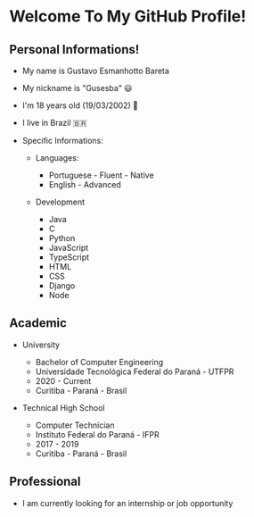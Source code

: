 # Welcome To My GitHub Profile!

## Personal Informations!
- My name is Gustavo Esmanhotto Bareta 
- My nickname is "Gusesba" 😃
- I'm 18 years old (19/03/2002) 🎉
- I live in Brazil 🇧🇷
  
- Specific Informations:
  - Languages:
    - Portuguese - Fluent - Native
    - English - Advanced
    
  - Development
    - Java
    - C
    - Python
    - JavaScript
    - TypeScript
    - HTML
    - CSS
    - Django
    - Node
    
    
## Academic
  
  - University
    - Bachelor of Computer Engineering
    - Universidade Tecnológica Federal do Paraná - UTFPR
    - 2020 - Current
    - Curitiba - Paraná - Brasil
  
  - Technical High School
    - Computer Technician
    - Instituto Federal do Paraná - IFPR
    - 2017 - 2019
    - Curitiba - Paraná - Brasil

## Professional
  
  - I am currently looking for an internship or job opportunity
<!--
**gusesba/Gusesba** is a ✨ _special_ ✨ repository because its `README.md` (this file) appears on your GitHub profile.

Here are some ideas to get you started:

- 🔭 I’m currently working on ...
- 🌱 I’m currently learning ...
- 👯 I’m looking to collaborate on ...
- 🤔 I’m looking for help with ...
- 💬 Ask me about ...
- 📫 How to reach me: ...
- 😄 Pronouns: ...
- ⚡ Fun fact: ...
-->
